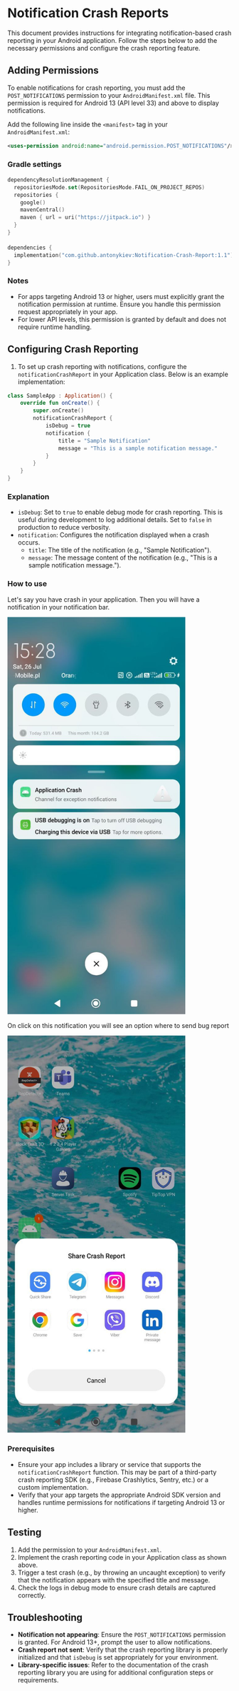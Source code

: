 # Notification Crash Reports

This document provides instructions for integrating notification-based crash reporting in your Android application. Follow the steps below to add the necessary permissions and configure the crash reporting feature.

## Adding Permissions

To enable notifications for crash reporting, you must add the `POST_NOTIFICATIONS` permission to your `AndroidManifest.xml` file. This permission is required for Android 13 (API level 33) and above to display notifications.

Add the following line inside the `<manifest>` tag in your `AndroidManifest.xml`:

```xml
<uses-permission android:name="android.permission.POST_NOTIFICATIONS"/>
```

### Gradle settings
```kotlin
dependencyResolutionManagement {
  repositoriesMode.set(RepositoriesMode.FAIL_ON_PROJECT_REPOS)
  repositories {
    google()
    mavenCentral()
    maven { url = uri("https://jitpack.io") }
  }
}

dependencies {
  implementation("com.github.antonykiev:Notification-Crash-Report:1.1")
}

```

### Notes

- For apps targeting Android 13 or higher, users must explicitly grant the notification permission at runtime. Ensure you handle this permission request appropriately in your app.
- For lower API levels, this permission is granted by default and does not require runtime handling.

## Configuring Crash Reporting

1. To set up crash reporting with notifications, configure the `notificationCrashReport` in your Application class. Below is an example implementation:

```kotlin
class SampleApp : Application() {
    override fun onCreate() {
        super.onCreate()
        notificationCrashReport {
            isDebug = true
            notification {
                title = "Sample Notification"
                message = "This is a sample notification message."
            }
        }
    }
}
```

### Explanation

- `isDebug`: Set to `true` to enable debug mode for crash reporting. This is useful during development to log additional details. Set to `false` in production to reduce verbosity.
- `notification`: Configures the notification displayed when a crash occurs.
    - `title`: The title of the notification (e.g., "Sample Notification").
    - `message`: The message content of the notification (e.g., "This is a sample notification message.").

### How to use

Let's say you have crash in your application. Then you will have a notification in your notification bar.

<img src="images/5199561093452788737.jpg" alt="Alt Text" width="400">

On click on this notification you will see an option where to send bug report

<img src="images/5199561093452788736.jpg" alt="Alt Text" width="400">

### Prerequisites

- Ensure your app includes a library or service that supports the `notificationCrashReport` function. This may be part of a third-party crash reporting SDK (e.g., Firebase Crashlytics, Sentry, etc.) or a custom implementation.
- Verify that your app targets the appropriate Android SDK version and handles runtime permissions for notifications if targeting Android 13 or higher.

## Testing

1. Add the permission to your `AndroidManifest.xml`.
2. Implement the crash reporting code in your Application class as shown above.
3. Trigger a test crash (e.g., by throwing an uncaught exception) to verify that the notification appears with the specified title and message.
4. Check the logs in debug mode to ensure crash details are captured correctly.

## Troubleshooting

- **Notification not appearing**: Ensure the `POST_NOTIFICATIONS` permission is granted. For Android 13+, prompt the user to allow notifications.
- **Crash report not sent**: Verify that the crash reporting library is properly initialized and that `isDebug` is set appropriately for your environment.
- **Library-specific issues**: Refer to the documentation of the crash reporting library you are using for additional configuration steps or requirements.